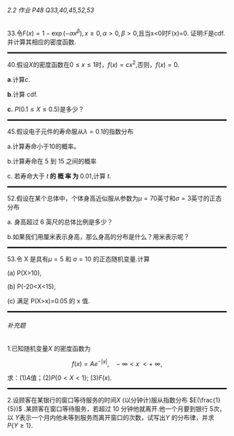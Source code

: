 
###### 2.2 作业 P48 Q33,40,45,52,53

33.令$F(x)=1-\exp(-\alpha x^{\beta}), x\geqslant0, \alpha>0, \beta>0$,且当x<0时F(x)=0. 证明:F是cdf.并计算其相应的密度函数.

<hr style="border: 1px solid black;">

40.假设$X$的密度函数在$0\leqslant x\leqslant1$时，$f(x)=cx^2$,否则，$f(x)=0.$

$\mathbf{a}.$计算$c.$

$\mathbf{b}.$计算 cdf.

$\mathbf{c. }$ $P( 0. 1\leqslant X\leqslant 0. 5)$是多少？

<hr style="border: 1px solid black;">


45.假设电子元件的寿命服从$\lambda=0.1$的指数分布

a.计算寿命小于10的概率。

b.计算寿命在 5 到 15 之间的概率

c. 若寿命大于 $t\textbf{ 的 概 率 为  }0. 01$,计算 $t.$

<hr style="border: 1px solid black;">


52.假设在某个总体中，个体身高近似服从参数为$\mu=70$英寸和$\sigma=3$英寸的正态分布

a. 身高超过 6 英尺的总体比例是多少？

b.如果我们用厘米表示身高，那么身高的分布是什么？用米表示呢？

<hr style="border: 1px solid black;">

53.令 X 是具有$\mu=5$ 和 $\sigma=10$ 的正态随机变量.计算

(a) P(X>10),

(b) P(-20<X<15),

(c) 满足 P(X>x)=0.05 的 x 值.

<hr style="border: 1px solid black;">

###### 补充题

1.已知随机变量$X$ 的密度函数为

$$f(x)=Ae^{-|x|},\quad-\:\infty<x\:<+\:\infty,$$

求：(1)$A$值；(2)$P\{ 0< X< 1\} ;$ $( 3) F( x) .$

<hr style="border: 1px solid black;">

2.设顾客在某银行的窗口等待服务的时间$X$ (以分钟计)服从指数分布 $E(\frac{1}{5})$ .某顾客在窗口等待服务，若超过 10 分钟他就离开.他一个月要到银行 5次，以 $Y$表示一个月内他未等到服务而离开窗口的次数，试写出$Y$ 的分布律，并求 $P\left\{Y\geq1\right\}.$
